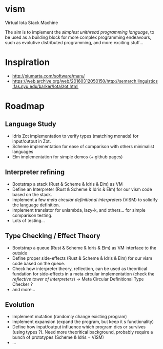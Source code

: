 # vism
Virtual Iota Stack Machine

The aim is to implement the *simplest unithread programming language*, to be used as a building block for more complex programming endeavours, such as evolutive distributed programming, and more exciting stuff...

# Inspiration

- http://piumarta.com/software/maru/
- https://web.archive.org/web/20160312050150/http://semarch.linguistics.fas.nyu.edu/barker/Iota/zot.html

# Roadmap

## Language Study
- Idris Zot implementation to verify types (matching monads) for input/output in Zot.
- Scheme implementation for ease of comparison with others minimalist languages
- Elm implementation for simple demos (+ github pages)

## Interpreter refining
- Bootstrap a stack (Rust & Scheme & Idris & Elm) as VM
- Define an Interpreter (Rust & Scheme & Idris & Elm) for our vism code based on the stack.
- Implement a few *meta circular definitional interpreters* (VISM) to solidify the language definition.
- Implement translator for unlambda, lazy-k, and others... for simple comparison testing.
- Lots of testing...

## Type Checking / Effect Theory
- Bootstrap a queue (Rust & Scheme & Idris & Elm) as VM interface to the outside
- Define proper side-effects (Rust & Scheme & Idris & Elm) for our vism code based on the queue.
- Check how interpreter theory, reflection, can be used as theoritical fundation for side-effects in a meta circular implementation (check the *reflective tower of interpreters*) -> Meta Circular Definitional Type Checker ?
- and more...

## Evolution
- Implement mutation (randomly change existing program)
- Implement expansion (expand the program, but keep it s functionality)
- Define how input/output influence which program dies or survives (using types ?). Need more theoritical background, probably require a bunch of prototypes (Scheme & Idris + VISM)
- ...
